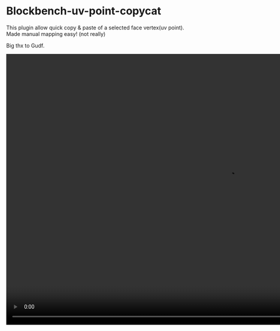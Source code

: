 # Blockbench-uv-point-copycat

This plugin allow quick copy & paste of a selected face vertex(uv point).
Made manual mapping easy! (not really)

Big thx to Gudf.

<video width="1184" height="724" controls>
  <source src="https://github.com/ououn/blockbench-uv-point-copycat/raw/main/plugin-showcase.mp4" type="video/mp4">
</video>
